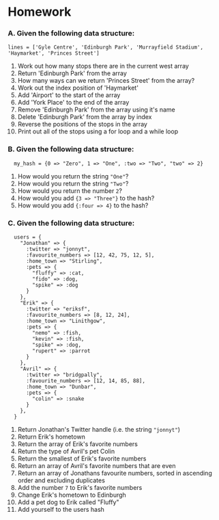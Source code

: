 # Homework

### A. Given the following data structure:

```
lines = ['Gyle Centre', 'Edinburgh Park', 'Murrayfield Stadium', 'Haymarket', 'Princes Street']
```

1. Work out how many stops there are in the current west array 
2. Return 'Edinburgh Park' from the array
3. How many ways can we return 'Princes Street' from the array?
4. Work out the index position of 'Haymarket' 
5. Add 'Airport' to the start of the array 
6. Add 'York Place' to the end of the array
7. Remove 'Edinburgh Park' from the array using it's name 
8. Delete 'Edinburgh Park' from the array by index
9. Reverse the positions of the stops in the array
10. Print out all of the stops using a for loop and a while loop

### B. Given the following data structure:

```
  my_hash = {0 => "Zero", 1 => "One", :two => "Two", "two" => 2}
```

1. How would you return the string `"One"`?
2. How would you return the string `"Two"`?
3. How would you return the number `2`?
4. How would you add `{3 => "Three"}` to the hash? 
5. How would you add `{:four => 4}` to the hash? 


### C. Given the following data structure:

```
  users = {
    "Jonathan" => {
      :twitter => "jonnyt",
      :favourite_numbers => [12, 42, 75, 12, 5],
      :home_town => "Stirling",
      :pets => {
        "fluffy" => :cat,
        "fido" => :dog,
        "spike" => :dog
      }
    },
    "Erik" => {
      :twitter => "eriksf",
      :favourite_numbers => [8, 12, 24],
      :home_town => "Linithgow",
      :pets => {
        "nemo" => :fish,
        "kevin" => :fish,
        "spike" => :dog,
        "rupert" => :parrot
      }
    },
    "Avril" => {
      :twitter => "bridgpally",
      :favourite_numbers => [12, 14, 85, 88],
      :home_town => "Dunbar",
      :pets => {
        "colin" => :snake
      }
    },
  }
```

1. Return Jonathan's Twitter handle (i.e. the string `"jonnyt"`)
2. Return Erik's hometown 
3. Return the array of Erik's favorite numbers
4. Return the type of Avril's pet Colin
5. Return the smallest of Erik's favorite numbers
6. Return an array of Avril's favorite numbers that are even 
7. Return an array of Jonathans favourite numbers, sorted in ascending order and excluding duplicates
8. Add the number `7` to Erik's favorite numbers
9. Change Erik's hometown to Edinburgh
10. Add a pet dog to Erik called "Fluffy"
11. Add yourself to the users hash



